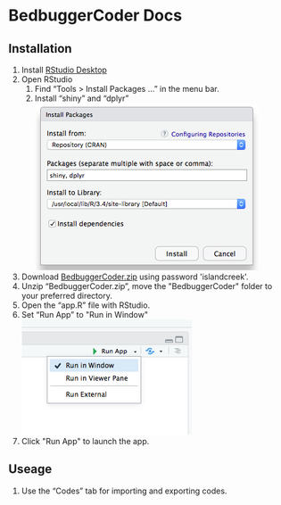 # BedbuggerCoder Docs

## Installation

1. Install [RStudio Desktop](https://www.rstudio.com/products/rstudio/download/#download)
1. Open RStudio
    1. Find “Tools > Install Packages …” in the menu bar.
    1. Install “shiny” and “dplyr” ![](images/package.png)
1. Download [BedbuggerCoder.zip](http://sesync.us/xa1f3) using password 'islandcreek'.
1. Unzip “BedbuggerCoder.zip”, move the "BedbuggerCoder" folder to your preferred directory.
1. Open the “app.R” file with RStudio.
1. Set “Run App” to "Run in Window" ![](images/runapp.png)
1. Click "Run App" to launch the app.

## Useage

1. Use the “Codes” tab for importing and exporting codes.

